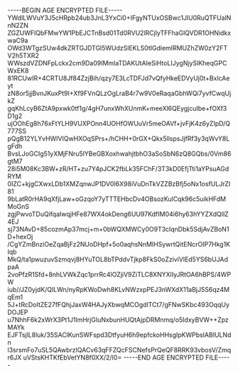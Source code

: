 -----BEGIN AGE ENCRYPTED FILE-----
YWdlLWVuY3J5cHRpb24ub3JnL3YxCi0+IFgyNTUxOSBwc1JlU0RuQTFUalNnN2ZN
ZGZUWFlQbFMwYW1PbEJCTnBsd01Td0RVU2lRCjlyTFFhaGlQVDR1OHNidkxwaC9a
OWd3WTgzSUw4dkZRTGJDTGl5WUdzSlEKLS0tIGdiemlRMUZhZW0zY2FTV2h5TXR2
WWszdVZDNFpLckx2cm9Da09IMmlaTDAKUtAIeSiHtoLIJygNjySIKheqGPCWxEK8
81RCUwIR+4CRTU8Jf84ZzjBih/qzy7E3LcTDFJd7vQfyHkeEDVyUj0t+BxlcAeyt
zN8or5jjBvnJKuxPt9I+Xf9FVnQLzOgLraB4r7w9V0eRaqaGbhWQi7yvfCwqUjkZ
gqKhLcyB6ZtA9pxwk0tf1g/4gH7unxWhXUnmK+meeXl6QEygjcuIbe+fOXf3D1g2
ujOOhEg8h76xFtYLH9VUXPOnn4UOHfOWUuVr5meOAVf+jvFjK4z6yZIpD/Q777SS
pQgB12YLYvHWIVIQwHXOqSPrs+/hCHH+0rGX+Qkx5llspsJjfRf3y3qWvY8LgFdh
BvsLJoGCIg51yXMjFNru5lYBeGBXoxhwahjtbhO3aSoSbN6zQ8GQbs/0Vm86gtM7
28i5M08Kc3BW+zR/HT+zu7Y4pJCK2fbLk35FChF/3T3kD0EfjTti1aYPsuAGdRYM
0IZC+kjgCXwxLDb1XMZqnwJP1DV0I6X98iVuDnTkVZZBzBfj5oNx1osfULJrZI81
9bLatR0rHA9qXfjLaw+oGzqoY7yTTTEHbcDv4OBsozKulCqk96c5uikHFdMMoGnS
zgjPwvoTDuQifqaIwqjHFe87WX4okDeng6UU97KdfIM04i6hy63hYYZXdQIlZ4EJ
sj73NAvD+85cozmAp37mcj+m+0bWQXMWCy0O9T3clqnDbk5SdjAvZBoN1D+hexOj
/CgYZmBnziOeZqaBjFz2NUoDHpf+5o0aqhsNnMIHSywrtQitENcrOIP7Hkg1KIqb
MkQ/ta1pwuzuvSzmqvj8HYuTOL8bTPddvTjkp8FkS0oZziviVlEd5YS6bUJAdpaA
2voPfzR1Sfd+8nhLVWkZqc1prrRc4lOZjiV9ZiTLC8XNYXlIyJRtOA6hBPS/4WPW
iub//JZ0yjdK/QlLWn/nyRpKWoDwh8KLvNWzxpPEJ3nWXdX11aBjJ5S6qz4MqEm1
5J+tRcDoItZE27fFQhjJaxW4HAJyXbwqMCOgdlTCt7/gFNwSKbc493OqqUyDOJEP
u7NhhF6k2xWrX3Pt1J1lmHrjGIuNxbunHUQtAjpDRMnmq/o5IdxyBVW++ZpzMAYk
EJFTsjlL8luk/35SAClKunSWFspd3DtfyuH6h9epfckoHHsglpKWPbsIABIULNdn
l3srsmFo7uSL5QAwbrzlQACv63qFFZQcFSCNefsPrQeQF8RRK93vbosV/Zmqr6JX
uVStsKHTKfEbVetYN8f0XX/2/I0=
-----END AGE ENCRYPTED FILE-----
